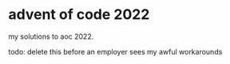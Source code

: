 # advent of code 2022
my solutions to aoc 2022.

todo: delete this before an employer sees my awful workarounds
